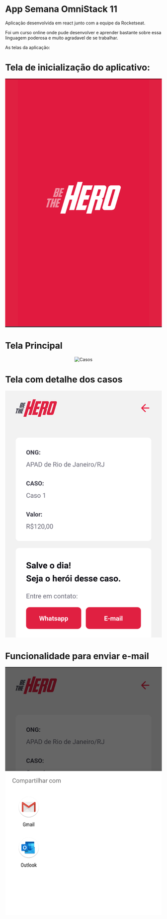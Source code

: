 # App Semana OmniStack 11

Aplicação desenvolvida em react junto com a equipe da Rocketseat.

Foi um curso online onde pude desenvolver e aprender bastante sobre essa linguagem poderosa e muito agradavel de se trabalhar.

As telas da aplicação:

# Tela de inicialização do aplicativo:

<p align="center">
  <img src="img/img1.png" alt="Splash Screen" />
</p>

# Tela Principal

<p align="center">
  <img src="img2.png" alt="Casos" />
</p>

# Tela com detalhe dos casos

<p align="center">
  <img src="img/img3.png" alt="Detalhe dos casos" />
</p>

# Funcionalidade para enviar e-mail

<p align="center">
  <img src="img/img4.png" alt="Enviar e-mail" />
</p>
